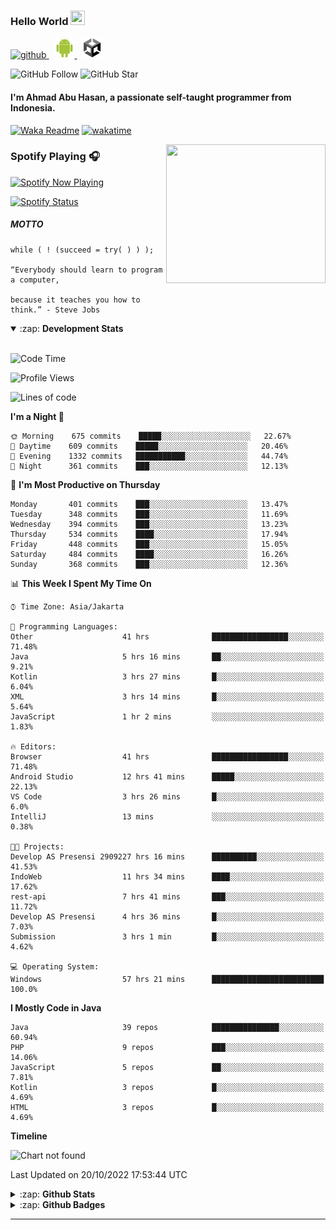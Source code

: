 ### Hello World <img src="https://github.com/eby8zevin/eby8zevin/blob/main/assets/Hi.gif"  width="23" height="23">

<p align="left">
  <a href="https://github.com/eby8zevin" target="_blank">
    <img src="https://github.com/eby8zevin/eby8zevin/blob/main/assets/GitHub.png" alt="github" width="33" height="33"/>
  </a>
  &nbsp;
  <a href="https://github.com/eby8zevin/QRBarcode" target="_blank">
    <img src="https://raw.githubusercontent.com/devicons/devicon/master/icons/android/android-plain.svg" alt="android" width="33" height="33"/>
  </a>
  &nbsp;
  <a href="https://github.com/eby8zevin/unity-ARMarker" target="_blank">
    <img src="https://raw.githubusercontent.com/devicons/devicon/master/icons/unity/unity-original.svg" alt="unity" width="33" height="33"/>
  </a>
</p>

![GitHub Follow](https://img.shields.io/github/followers/eby8zevin.svg?style=social&label=Follow)
![GitHub Star](https://img.shields.io/github/stars/eby8zevin?affiliations=OWNER%2CCOLLABORATOR&style=social&label=Star)

#### I'm Ahmad Abu Hasan, a passionate self-taught programmer from Indonesia.

[![Waka Readme](https://github.com/eby8zevin/eby8zevin/actions/workflows/anmol098.yml/badge.svg)](https://github.com/eby8zevin/eby8zevin/actions/workflows/anmol098.yml)
[![wakatime](https://wakatime.com/badge/user/bbcd646f-1daf-4865-a20e-46d4c803e6f8.svg)](https://wakatime.com/@bbcd646f-1daf-4865-a20e-46d4c803e6f8)

<img src="https://github.com/eby8zevin/eby8zevin/blob/main/assets/Octocat.png" width="255" height="222" align='right'>

### Spotify Playing 🎧

[<img src="https://spotify-now-playing-ahmadabuhasan.vercel.app/api/spotify-playing" alt="Spotify Now Playing" width="350" />](https://open.spotify.com/user/gr3y7pr12w9ol2dy2ccdb10e7)

[<img src="https://readme-spotify-status-ahmadabuhasan.vercel.app/api/run-spotify-status" alt="Spotify Status" width="350" />](https://open.spotify.com/user/gr3y7pr12w9ol2dy2ccdb10e7)

##### MOTTO

```
while ( ! (succeed = try( ) ) );

“Everybody should learn to program a computer,

because it teaches you how to think.” - Steve Jobs
```

<details open>
  <summary> :zap: <b>Development Stats</b> </summary>
<br/>

<!--START_SECTION:waka-->
![Code Time](http://img.shields.io/badge/Code%20Time-1%2C717%20hrs%2055%20mins-blue)

![Profile Views](http://img.shields.io/badge/Profile%20Views-9-blue)

![Lines of code](https://img.shields.io/badge/From%20Hello%20World%20I%27ve%20Written-234%20Thousand%20lines%20of%20code-blue)

**I'm a Night 🦉** 

```text
🌞 Morning    675 commits    █████░░░░░░░░░░░░░░░░░░░░   22.67% 
🌆 Daytime    609 commits    █████░░░░░░░░░░░░░░░░░░░░   20.46% 
🌃 Evening    1332 commits   ███████████░░░░░░░░░░░░░░   44.74% 
🌙 Night      361 commits    ███░░░░░░░░░░░░░░░░░░░░░░   12.13%

```
📅 **I'm Most Productive on Thursday** 

```text
Monday       401 commits    ███░░░░░░░░░░░░░░░░░░░░░░   13.47% 
Tuesday      348 commits    ███░░░░░░░░░░░░░░░░░░░░░░   11.69% 
Wednesday    394 commits    ███░░░░░░░░░░░░░░░░░░░░░░   13.23% 
Thursday     534 commits    ████░░░░░░░░░░░░░░░░░░░░░   17.94% 
Friday       448 commits    ███░░░░░░░░░░░░░░░░░░░░░░   15.05% 
Saturday     484 commits    ████░░░░░░░░░░░░░░░░░░░░░   16.26% 
Sunday       368 commits    ███░░░░░░░░░░░░░░░░░░░░░░   12.36%

```


📊 **This Week I Spent My Time On** 

```text
⌚︎ Time Zone: Asia/Jakarta

💬 Programming Languages: 
Other                    41 hrs              █████████████████░░░░░░░░   71.48% 
Java                     5 hrs 16 mins       ██░░░░░░░░░░░░░░░░░░░░░░░   9.21% 
Kotlin                   3 hrs 27 mins       █░░░░░░░░░░░░░░░░░░░░░░░░   6.04% 
XML                      3 hrs 14 mins       █░░░░░░░░░░░░░░░░░░░░░░░░   5.64% 
JavaScript               1 hr 2 mins         ░░░░░░░░░░░░░░░░░░░░░░░░░   1.83%

🔥 Editors: 
Browser                  41 hrs              █████████████████░░░░░░░░   71.48% 
Android Studio           12 hrs 41 mins      █████░░░░░░░░░░░░░░░░░░░░   22.13% 
VS Code                  3 hrs 26 mins       █░░░░░░░░░░░░░░░░░░░░░░░░   6.0% 
IntelliJ                 13 mins             ░░░░░░░░░░░░░░░░░░░░░░░░░   0.38%

🐱‍💻 Projects: 
Develop AS Presensi 2909227 hrs 16 mins      ██████████░░░░░░░░░░░░░░░   41.53% 
IndoWeb                  11 hrs 34 mins      ████░░░░░░░░░░░░░░░░░░░░░   17.62% 
rest-api                 7 hrs 41 mins       ███░░░░░░░░░░░░░░░░░░░░░░   11.72% 
Develop AS Presensi      4 hrs 36 mins       █░░░░░░░░░░░░░░░░░░░░░░░░   7.03% 
Submission               3 hrs 1 min         █░░░░░░░░░░░░░░░░░░░░░░░░   4.62%

💻 Operating System: 
Windows                  57 hrs 21 mins      █████████████████████████   100.0%

```

**I Mostly Code in Java** 

```text
Java                     39 repos            ███████████████░░░░░░░░░░   60.94% 
PHP                      9 repos             ███░░░░░░░░░░░░░░░░░░░░░░   14.06% 
JavaScript               5 repos             ██░░░░░░░░░░░░░░░░░░░░░░░   7.81% 
Kotlin                   3 repos             █░░░░░░░░░░░░░░░░░░░░░░░░   4.69% 
HTML                     3 repos             █░░░░░░░░░░░░░░░░░░░░░░░░   4.69%

```


**Timeline**

![Chart not found](https://raw.githubusercontent.com/eby8zevin/eby8zevin/main/charts/bar_graph.png) 


 Last Updated on 20/10/2022 17:53:44 UTC
<!--END_SECTION:waka-->

</details>

<details>
  <summary> :zap: <b>Github Stats</b> </summary>
<p align="center">:heart:</p>
<p align="center"><a href="https://github.com/eby8zevin">
  <img src="https://github-readme-stats.vercel.app/api?username=eby8zevin&show_icons=true&theme=dark&line_height=20">
  <img src="https://github-readme-stats.vercel.app/api/top-langs/?username=eby8zevin&layout=compact&theme=dark">
</a></p>
<p align="center">
  <a href="https://github.com/eby8zevin">
    <img src="https://github-readme-streak-stats.herokuapp.com/?user=eby8zevin&theme=dark"/>
  </a>
</p>
</details>

<details>
  <summary> :zap: <b>Github Badges</b> </summary>
  <br>
  <a href='https://archiveprogram.github.com/'><img src='https://raw.githubusercontent.com/acervenky/animated-github-badges/master/assets/acbadge.gif' width='40' height='40'></a> 
  <a href='https://docs.github.com/en/developers'><img src='https://raw.githubusercontent.com/acervenky/animated-github-badges/master/assets/devbadge.gif' width='40' height='40'></a> 
  <a href='https://github.com/pricing'><img src='https://raw.githubusercontent.com/acervenky/animated-github-badges/master/assets/pro.gif' width='40' height='40'></a> 
  <a href='https://stars.github.com/'><img src='https://raw.githubusercontent.com/acervenky/animated-github-badges/master/assets/starbadge.gif' width='35' height='35'></a> 
  <a href='https://docs.github.com/en/github/supporting-the-open-source-community-with-github-sponsors'><img src='https://raw.githubusercontent.com/acervenky/animated-github-badges/master/assets/sponsorbadge.gif' width='35' height='35'></a>
</details>

---
